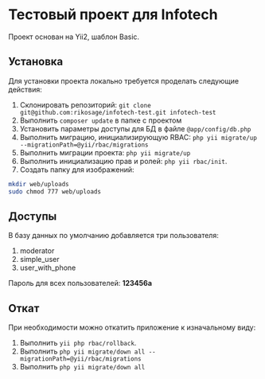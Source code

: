 # Тестовый проект для Infotech

Проект основан на Yii2, шаблон Basic.

## Установка

Для установки проекта локально требуется проделать следующие действия:

1. Склонировать репозиторий: `git clone git@github.com:rikosage/infotech-test.git infotech-test`
2. Выполнить `composer update` в папке с проектом
3. Установить параметры доступы для БД в файле `@app/config/db.php`
4. Выполнить миграцию, инициализирующую RBAC: `php yii migrate/up --migrationPath=@yii/rbac/migrations`
5. Выполнить миграции проекта: `php yii migrate/up`
6. Выполнить инициализацию прав и ролей: `php yii rbac/init`.
7. Создать папку для изображений:
```bash
mkdir web/uploads
sudo chmod 777 web/uploads  
```

## Доступы

В базу данных по умолчанию добавляется три пользователя:
1. moderator
2. simple_user
3. user_with_phone

Пароль для всех пользователей: **123456a**

## Откат

При необходимости можно откатить приложение к изначальному виду:

1. Выполнить `yii php rbac/rollback`.
2. Выполнить `php yii migrate/down all --migrationPath=@yii/rbac/migrations`
3. Выполнить `php yii migrate/down all`
